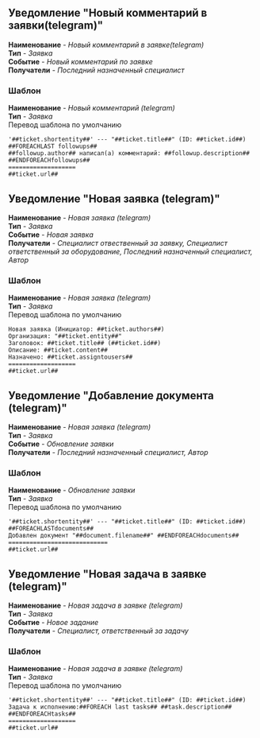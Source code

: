 ## Уведомление "**Новый комментарий в заявки(telegram)**"  
**Наименование** - _Новый комментарий в заявке(telegram)_  
**Тип** - _Заявка_  
**Событие** - _Новый комментарий по заявке_  
**Получатели** - _Последний назначенный специалист_  
### Шаблон
**Наименование** - _Новый комментарий (telegram)_  
**Тип** - _Заявка_  
Перевод шаблона  по умолчанию
```
'##ticket.shortentity##' --- "##ticket.title##" (ID: ##ticket.id##)  ##FOREACHLAST followups## 
##followup.author## написал(а) комментарий: ##followup.description## ##ENDFOREACHfollowups##
===================
##ticket.url##
```

## Уведомление "**Новая заявка (telegram)**"  
**Наименование** - _Новая заявка (telegram)_  
**Тип** - _Заявка_  
**Событие** - _Новая заявка_  
**Получатели** - _Специалист отвественный за заявку, Специалист ответственный за оборудование, Последний назначенный специалист, Автор_  
### Шаблон
**Наименование** - _Новая заявка (telegram)_  
**Тип** - _Заявка_  
Перевод шаблона  по умолчанию
```
Новая заявка (Инициатор: ##ticket.authors##)
Организация: "##ticket.entity##"
Заголовок: ##ticket.title## (##ticket.id##)
Описание: ##ticket.content##
Назначено: ##ticket.assigntousers##
===================
##ticket.url##
```

## Уведомление "**Добавление документа (telegram)**"  
**Наименование** - _Новая заявка (telegram)_  
**Тип** - _Заявка_  
**Событие** - _Обновление заявки_  
**Получатели** - _Последний назначенный специалист, Автор_  
### Шаблон
**Наименование** - _Обновление заявки_  
**Тип** - _Заявка_  
Перевод шаблона  по умолчанию
```
'##ticket.shortentity##' --- "##ticket.title##" (ID: ##ticket.id##) ##FOREACHLASTdocuments##
Добавлен документ "##document.filename##" ##ENDFOREACHdocuments##
============================
##ticket.url##
```

## Уведомление "**Новая задача в заявке (telegram)**"  
**Наименование** - _Новая задача в заявке (telegram)_  
**Тип** - _Заявка_  
**Событие** - _Новое задание_  
**Получатели** - _Специалист, ответственный за задачу_  
### Шаблон
**Наименование** - _Новая задача в заявке (telegram)_  
**Тип** - _Заявка_  
Перевод шаблона  по умолчанию
```
'##ticket.shortentity##' --- "##ticket.title##" (ID: ##ticket.id##) 
Задача к исполнению:##FOREACH last tasks## ##task.description## ##ENDFOREACHtasks##
===================
##ticket.url##
```

